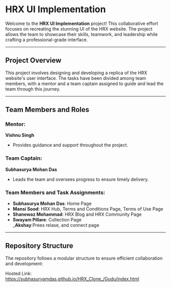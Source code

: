# HRX UI Implementation

Welcome to the **HRX UI Implementation** project! This collaborative effort focuses on recreating the stunning UI of the HRX website. The project allows the team to showcase their skills, teamwork, and leadership while crafting a professional-grade interface.

---

## Project Overview

This project involves designing and developing a replica of the HRX website's user interface. The tasks have been divided among team members, with a mentor and a team captain assigned to guide and lead the team through this journey.

---

## Team Members and Roles

### Mentor:  
**Vishnu Singh**  
- Provides guidance and support throughout the project.

### Team Captain:  
**Subhasurya Mohan Das**  
- Leads the team and oversees progress to ensure timely delivery.

### Team Members and Task Assignments:  
- **Subhasurya Mohan Das**: Home Page  
- **Mansi Sood**: HRX Hub, Terms and Conditions Page, Terms of Use Page  
- **Shanewaz Mohammad**: HRX Blog and HRX Community Page  
- **Swayam Pillare**: Collection Page  
_**Akshay**:Prees relase, and connect page

---

## Repository Structure

The repository follows a modular structure to ensure efficient collaboration and development:

Hosted Link: https://subhasuryamdas.github.io/HRX_Clone_/Gudu/index.html